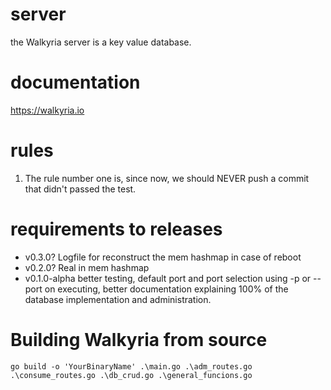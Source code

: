 # server
the Walkyria server is a key value database.

# documentation
https://walkyria.io

# rules
1. The rule number one is, since now, we should NEVER push a commit that didn't passed the test.

# requirements to releases
- v0.3.0? Logfile for reconstruct the mem hashmap in case of reboot
- v0.2.0? Real in mem hashmap
- v0.1.0-alpha better testing, default port and port selection using -p or --port on executing, better documentation explaining 100% of the database implementation and administration.

# Building Walkyria from source
```
go build -o 'YourBinaryName' .\main.go .\adm_routes.go .\consume_routes.go .\db_crud.go .\general_funcions.go
```
